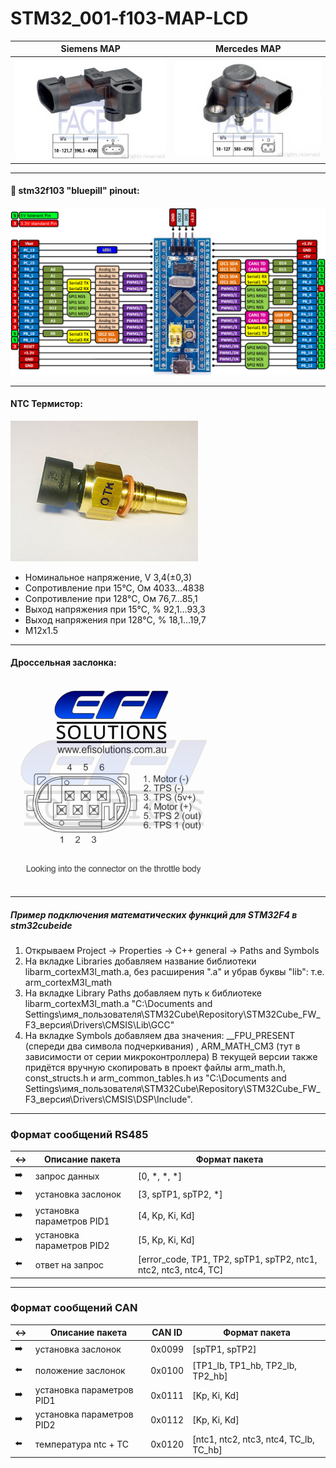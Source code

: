 # STM32_001-f103-MAP-LCD

|                         Siemens MAP                          |                         Mercedes MAP                         |
| :----------------------------------------------------------: | :----------------------------------------------------------: |
| <img src="https://github.com/Godiget/STM32_001-f103-MAP-LCD/blob/master/fig/map_vdo.jpg?raw=true" style="zoom:50%;" /> | <img src="https://github.com/Godiget/STM32_001-f103-MAP-LCD/blob/master/fig/map_mercedes.jpg?raw=true" style="zoom:50%;" /> |

___

#### :pill: s​tm32f103 "bluepill" pinout:

![](https://github.com/Godiget/STM32_001-f103-MAP-LCD/blob/master/fig/stm32f103c8t6_pinout.png?raw=true)

___

#### NTC Термистор:

<img src="https://github.com/Godiget/STM32_001-f103-MAP-LCD/blob/master/fig/ntc_thermistor.jpg?raw=true" style="zoom:50%;" />

- Номинальное напряжение, V 3,4(±0,3)
- Сопротивление при 15°С, Ом 4033…4838
- Сопротивление при 128°С, Ом 76,7…85,1
- Выход напряжения при 15°С, % 92,1…93,3
- Выход напряжения при 128°С, % 18,1…19,7
- М12x1.5

___

#### Дроссельная заслонка:

<img src="https://github.com/Godiget/STM32_001-f103-MAP-LCD/blob/master/fig/TPS.png?raw=true" style="zoom: 33%;" />

___

##### Пример подключения математических функций для STM32F4 в stm32cubeide

1) Открываем Project -> Properties -> C++ general -> Paths and Symbols
2) На вкладке Libraries добавляем название библиотеки libarm_cortexM3l_math.a, без расширения ".a" и убрав буквы "lib": т.е. arm_cortexM3l_math
3) На вкладке Library Paths добавляем путь к библиотеке libarm_cortexM3l_math.a
"C:\Documents and Settings\имя_пользователя\STM32Cube\Repository\STM32Cube_FW_F3_версия\Drivers\CMSIS\Lib\GCC"
4) На вкладке Symbols добавляем два значения: __FPU_PRESENT (спереди два символа подчеркивания) , ARM_MATH_CM3 (тут в зависимости от серии микроконтроллера)
В текущей версии также придётся вручную скопировать в проект файлы arm_math.h, const_structs.h и arm_common_tables.h из
"C:\Documents and Settings\имя_пользователя\STM32Cube\Repository\STM32Cube_FW_F3_версия\Drivers\CMSIS\DSP\Include".

___

### Формат сообщений RS485

| :left_right_arrow: | Описание пакета           | Формат пакета                                                |
| ------------------ | ------------------------- | ------------------------------------------------------------ |
| :arrow_right:      | запрос данных             | [0, *, *, *]                                                 |
| :arrow_right:      | установка заслонок        | [3, spTP1, spTP2, *]                                         |
| :arrow_right:      | установка параметров PID1 | [4, Kp, Ki, Kd]                                              |
| :arrow_right:      | установка параметров PID2 | [5, Kp, Ki, Kd]                                              |
| :arrow_left:       | ответ на запрос           | [error_code, TP1, TP2, spTP1, spTP2, ntc1, ntc2, ntc3, ntc4, TC] |

___

### Формат сообщений CAN

| :left_right_arrow: | Описание пакета           | CAN ID | Формат пакета                          |
| ------------------ | ------------------------- | ------ | -------------------------------------- |
| :arrow_right:      | установка заслонок        | 0x0099 | [spTP1, spTP2]                         |
| :arrow_left:       | положение заслонок        | 0x0100 | [TP1_lb, TP1_hb, TP2_lb, TP2_hb]       |
| :arrow_right:      | установка параметров PID1 | 0x0111 | [Kp, Ki, Kd]                           |
| :arrow_right:      | установка параметров PID2 | 0x0112 | [Kp, Ki, Kd]                           |
| :arrow_left:       | температура ntc + TC      | 0x0120 | [ntc1, ntc2, ntc3, ntc4, TC_lb, TC_hb] |

